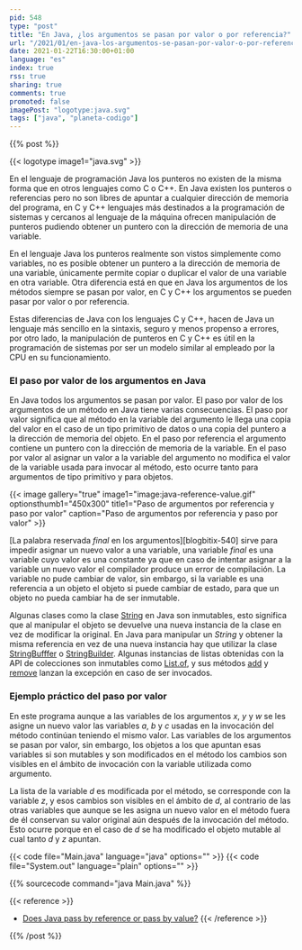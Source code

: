 ```yaml
---
pid: 548
type: "post"
title: "En Java, ¿los argumentos se pasan por valor o por referencia?"
url: "/2021/01/en-java-los-argumentos-se-pasan-por-valor-o-por-referencia/"
date: 2021-01-22T16:30:00+01:00
language: "es"
index: true
rss: true
sharing: true
comments: true
promoted: false
imagePost: "logotype:java.svg"
tags: ["java", "planeta-codigo"]
---
```


{{% post %}}

{{< logotype image1="java.svg" >}}

En el lenguaje de programación Java los punteros no existen de la misma forma que en otros lenguajes como C o C++. En Java existen los punteros o referencias pero no son libres de apuntar a cualquier dirección de memoria del programa, en C y C++ lenguajes más destinados a la programación de sistemas y cercanos al lenguaje de la máquina ofrecen manipulación de punteros pudiendo obtener un puntero con la dirección de memoria de una variable.

En el lenguaje Java los punteros realmente son vistos simplemente como variables, no es posible obtener un puntero a la dirección de memoria de una variable, únicamente permite copiar o duplicar el valor de una variable en otra variable. Otra diferencia está en que en Java los argumentos de los métodos siempre se pasan por valor, en C y C++ los argumentos se pueden pasar por valor o por referencia.

Estas diferencias de Java con los lenguajes C y C++, hacen de Java un lenguaje más sencillo en la sintaxis, seguro y menos propenso a errores, por otro lado, la manipulación de punteros en C y C++ es útil en la programación de sistemas por ser un modelo similar al empleado por la CPU en su funcionamiento.

### El paso por valor de los argumentos en Java

En Java todos los argumentos se pasan por valor. El paso por valor de los argumentos de un método en Java tiene varias consecuencias. El paso por valor significa que al método en la variable del argumento le llega una copia del valor en el caso de un tipo primitivo de datos o una copia del puntero a la dirección de memoria del objeto. En el paso por referencia el argumento contiene un puntero con la dirección de memoria de la variable. En el paso por valor al asignar un valor a la variable del argumento no modifica el valor de la variable usada para invocar al método, esto ocurre tanto para argumentos de tipo primitivo y para objetos.

{{< image
    gallery="true"
    image1="image:java-reference-value.gif" optionsthumb1="450x300" title1="Paso de argumentos por referencia y paso por valor"
    caption="Paso de argumentos por referencia y paso por valor" >}}

[La palabra reservada _final_ en los argumentos][blogbitix-540] sirve para impedir asignar un nuevo valor a una variable, una variable _final_ es una variable cuyo valor es una constante ya que en caso de intentar asignar a la variable un nuevo valor el compilador produce un error de compilación. La variable no pude cambiar de valor, sin embargo, si la variable es una referencia a un objeto el objeto si puede cambiar de estado, para que un objeto no pueda cambiar ha de ser inmutable.

Algunas clases como la clase [String](javadoc11:java.base/java/lang/String.html) en Java son inmutables, esto significa que al manipular el objeto se devuelve una nueva instancia de la clase en vez de modificar la original. En Java para manipular un _String_ y obtener la misma referencia en vez de una nueva instancia hay que utilizar la clase [StringBufffer](javadoc11:java/lang/StringBuffer.html) o [StringBuilder](javadoc11:java/lang/StringBuilder.html). Algunas instancias de listas obtenidas con la API de colecciones son inmutables como [List.of](javadoc11:java.base/java/util/List.html), y sus métodos [add](javadoc11:java.base/java/util/List.html#add(E)) y [remove](javadoc11:java.base/java/util/List.html#remove(java.lang.Object)) lanzan la excepción en caso de ser invocados.

### Ejemplo práctico del paso por valor

En este programa aunque a las variables de los argumentos _x_, _y_ y _w_ se les asigne un nuevo valor las variables _a_, _b_ y _c_ usadas en la invocación del método continúan teniendo el mismo valor. Las variables de los argumentos se pasan por valor, sin embargo, los objetos a los que apuntan esas variables si son mutables y son modificados en el método los cambios son visibles en el ámbito de invocación con la variable utilizada como argumento.

La lista de la variable _d_ es modificada por el método, se corresponde con la variable _z_, y esos cambios son visibles en el ámbito de _d_, al contrario de las otras variables que aunque se les asigna un nuevo valor en el método fuera de él conservan su valor original aún después de la invocación del método. Esto ocurre porque en el caso de _d_ se ha modificado el objeto mutable al cual tanto _d_ y _z_ apuntan.

{{< code file="Main.java" language="java" options="" >}}
{{< code file="System.out" language="plain" options="" >}}

{{% sourcecode command="java Main.java" %}}

{{< reference >}}
* [Does Java pass by reference or pass by value?](https://www.infoworld.com/article/3512039/does-java-pass-by-reference-or-pass-by-value.html)
{{< /reference >}}

{{% /post %}}
